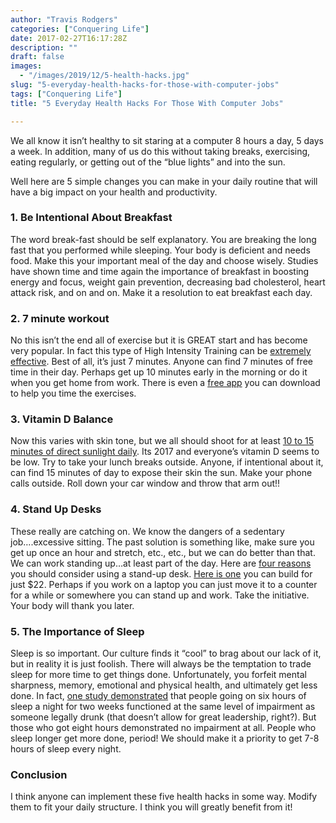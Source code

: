 ```yaml
---
author: "Travis Rodgers"
categories: ["Conquering Life"]
date: 2017-02-27T16:17:28Z
description: ""
draft: false
images: 
  - "/images/2019/12/5-health-hacks.jpg"
slug: "5-everyday-health-hacks-for-those-with-computer-jobs"
tags: ["Conquering Life"]
title: "5 Everyday Health Hacks For Those With Computer Jobs"

---
```



<p>We all know it isn’t healthy to sit staring at a computer 8 hours a day, 5 days a week. In addition, many of us do this without taking breaks, exercising, eating regularly, or getting out of the “blue lights” and into the sun.</p>
<p>Well here are 5 simple changes you can make in your daily routine that will have a big impact on your health and productivity.</p>
<h3 id="1-be-intentional-about-breakfast">1. Be Intentional About Breakfast</h3>
<p>The word break-fast should be self explanatory. You are breaking the long fast that you performed while sleeping. Your body is deficient and needs food. Make this your important meal of the day and choose wisely. Studies have shown time and time again the importance of breakfast in boosting energy and focus, weight gain prevention, decreasing bad cholesterol, heart attack risk, and on and on. Make it a resolution to eat breakfast each day.</p>
<h3 id="2-7-minute-workout">2. 7 minute workout</h3>
<p>No this isn’t the end all of exercise but it is GREAT start and has become very popular. In fact this type of High Intensity Training can be <a href="https://well.blogs.nytimes.com/2013/05/09/the-scientific-7-minute-workout/">extremely effective</a>. Best of all, it’s just 7 minutes. Anyone can find 7 minutes of free time in their day. Perhaps get up 10 minutes early in the morning or do it when you get home from work. There is even a <a href="https://itunes.apple.com/us/app/seven-7-minute-workout/id650276551?mt=8">free app</a> you can download to help you time the exercises.</p>
<h3 id="3-vitamin-d-balance">3. Vitamin D Balance</h3>
<p>Now this varies with skin tone, but we all should shoot for at least <a href="https://medlineplus.gov/ency/article/002405.htm">10 to 15 minutes of direct sunlight daily</a>. Its 2017 and everyone’s vitamin D seems to be low. Try to take your lunch breaks outside. Anyone, if intentional about it, can find 15 minutes of day to expose their skin the sun. Make your phone calls outside. Roll down your car window and throw that arm out!!</p>
<h3 id="4-stand-up-desks">4. Stand Up Desks</h3>
<p>These really are catching on. We know the dangers of a sedentary job….excessive sitting. The past solution is something like, make sure you get up once an hour and stretch, etc., etc., but we can do better than that. We can work standing up…at least part of the day. Here are <a href="https://michaelhyatt.com/standup-desk.html">four reasons</a> you should consider using a stand-up desk. <a href="http://time.com/money/3589580/standing-desk-ikea-hack/">Here is one</a> you can build for just $22. Perhaps if you work on a laptop you can just move it to a counter for a while or somewhere you can stand up and work. Take the initiative. Your body will thank you later.</p>
<h3 id="5-the-importance-of-sleep">5. The Importance of Sleep</h3>
<p>Sleep is so important. Our culture finds it “cool” to brag about our lack of it, but in reality it is just foolish. There will always be the temptation to trade sleep for more time to get things done. Unfortunately, you forfeit mental sharpness, memory, emotional and physical health, and ultimately get less done. In fact, <a href="http://www.nytimes.com/2011/04/17/magazine/mag-17Sleep-t.html">one study demonstrated</a> that people going on six hours of sleep a night for two weeks functioned at the same level of impairment as someone legally drunk (that doesn’t allow for great leadership, right?). But those who got eight hours demonstrated no impairment at all. People who sleep longer get more done, period! We should make it a priority to get 7-8 hours of sleep every night.</p>
<h3 id="conclusion">Conclusion</h3>
<p>I think anyone can implement these five health hacks in some way. Modify them to fit your daily structure. I think you will greatly benefit from it!</p>



